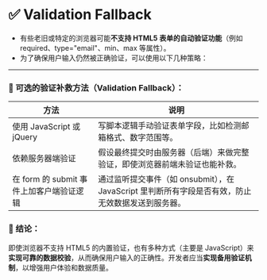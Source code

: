 # ✅ Validation Fallback

- 有些老旧或特定的浏览器可能**不支持 HTML5 表单的自动验证功能**（例如 required、type="email"、min、max 等属性）。
- 为了确保用户输入仍然被正确验证，可以使用以下几种策略：

---

### **🔧 可选的验证补救方法（Validation Fallback）：**

| **方法** | **说明** |
| --- | --- |
| 使用 JavaScript 或 jQuery | 写脚本逻辑手动验证表单字段，比如检测邮箱格式、数字范围等。 |
| 依赖服务器端验证 | 假设最终提交时由服务器（后端）来做完整验证，即使浏览器前端未验证也能补救。 |
| 在 form 的 submit 事件上加客户端验证逻辑 | 通过监听提交事件（如 onsubmit），在 JavaScript 里判断所有字段是否有效，防止无效数据发送到服务器。 |

### **📌 结论：**

即使浏览器不支持 HTML5 的内置验证，也有多种方式（主要是 JavaScript）来**实现可靠的数据校验**，从而确保用户输入的正确性。开发者应当**实现备用验证机制**，以增强用户体验和数据质量。